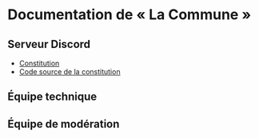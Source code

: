 # Documentation de « La Commune »

## Serveur Discord

 * [Constitution](constitution.md)
 * [Code source de la constitution](constitution_src.md)

## Équipe technique

## Équipe de modération
